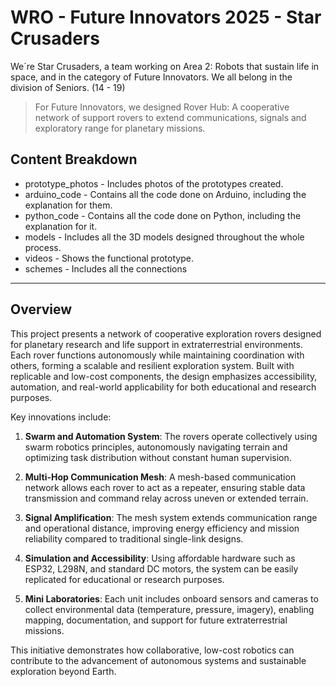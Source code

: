 # WRO - Future Innovators 2025 - Star Crusaders
We´re Star Crusaders, a team working on Area 2: Robots that sustain life in space, and in the category of Future Innovators. We all belong in the division of Seniors. (14 - 19)

> For Future Innovators, we designed Rover Hub: A cooperative network of support rovers to extend communications, signals and exploratory range for planetary missions.

## Content Breakdown
* prototype_photos - Includes photos of the prototypes created.
* arduino_code - Contains all the code done on Arduino, including the explanation for them.
* python_code - Contains all the code done on Python, including the explanation for it.
* models - Includes all the 3D models designed throughout the whole process.
* videos - Shows the functional prototype.
* schemes - Includes all the connections 

---

## Overview

This project presents a network of cooperative exploration rovers designed for planetary research and life support in extraterrestrial environments. Each rover functions autonomously while maintaining coordination with others, forming a scalable and resilient exploration system. Built with replicable and low-cost components, the design emphasizes accessibility, automation, and real-world applicability for both educational and research purposes.

Key innovations include:

1. **Swarm and Automation System**:
   The rovers operate collectively using swarm robotics principles, autonomously navigating terrain and optimizing task distribution without constant human supervision.

2. **Multi-Hop Communication Mesh**:
   A mesh-based communication network allows each rover to act as a repeater, ensuring stable data transmission and command relay across uneven or extended terrain.

3. **Signal Amplification**:
  The mesh system extends communication range and operational distance, improving energy efficiency and mission reliability compared to traditional single-link designs.

4. **Simulation and Accessibility**:
  Using affordable hardware such as ESP32, L298N, and standard DC motors, the system can be easily replicated for educational or research purposes.

5. **Mini Laboratories**:
  Each unit includes onboard sensors and cameras to collect environmental data (temperature, pressure, imagery), enabling mapping, documentation, and support for future extraterrestrial missions.

This initiative demonstrates how collaborative, low-cost robotics can contribute to the advancement of autonomous systems and sustainable exploration beyond Earth.
